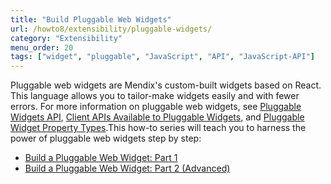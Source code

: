 ```yaml
---
title: "Build Pluggable Web Widgets"
url: /howto8/extensibility/pluggable-widgets/
category: "Extensibility"
menu_order: 20
tags: ["widget", "pluggable", "JavaScript", "API", "JavaScript-API"]
---
```


Pluggable web widgets are Mendix's custom-built widgets based on React. This language allows you to tailor-make widgets easily and with fewer errors. For more information on pluggable web widgets, see [Pluggable Widgets API](/apidocs-mxsdk/apidocs/pluggable-widgets), [Client APIs Available to Pluggable Widgets](/apidocs-mxsdk/apidocs/client-apis-for-pluggable-widgets-8), and [Pluggable Widget Property Types](/apidocs-mxsdk/apidocs/property-types-pluggable-widgets-8).This how-to series will teach you to harness the power of pluggable web widgets step by step: 

* [Build a Pluggable Web Widget: Part 1](create-a-pluggable-widget-one)
* [Build a Pluggable Web Widget: Part 2 (Advanced)](create-a-pluggable-widget-two)

